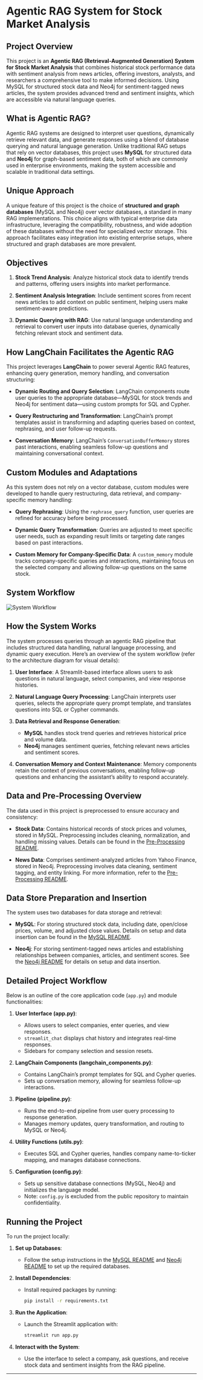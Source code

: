 # Agentic RAG System for Stock Market Analysis

## Project Overview

This project is an **Agentic RAG (Retrieval-Augmented Generation) System for Stock Market Analysis** that combines historical stock performance data with sentiment analysis from news articles, offering investors, analysts, and researchers a comprehensive tool to make informed decisions. Using MySQL for structured stock data and Neo4j for sentiment-tagged news articles, the system provides advanced trend and sentiment insights, which are accessible via natural language queries.

## What is Agentic RAG?

Agentic RAG systems are designed to interpret user questions, dynamically retrieve relevant data, and generate responses using a blend of database querying and natural language generation. Unlike traditional RAG setups that rely on vector databases, this project uses **MySQL** for structured data and **Neo4j** for graph-based sentiment data, both of which are commonly used in enterprise environments, making the system accessible and scalable in traditional data settings.

## Unique Approach

A unique feature of this project is the choice of **structured and graph databases** (MySQL and Neo4j) over vector databases, a standard in many RAG implementations. This choice aligns with typical enterprise data infrastructure, leveraging the compatibility, robustness, and wide adoption of these databases without the need for specialized vector storage. This approach facilitates easy integration into existing enterprise setups, where structured and graph databases are more prevalent.

## Objectives

1. **Stock Trend Analysis**: Analyze historical stock data to identify trends and patterns, offering users insights into market performance.
   
2. **Sentiment Analysis Integration**: Include sentiment scores from recent news articles to add context on public sentiment, helping users make sentiment-aware predictions.

3. **Dynamic Querying with RAG**: Use natural language understanding and retrieval to convert user inputs into database queries, dynamically fetching relevant stock and sentiment data.

## How LangChain Facilitates the Agentic RAG

This project leverages **LangChain** to power several Agentic RAG features, enhancing query generation, memory handling, and conversation structuring:

- **Dynamic Routing and Query Selection**: LangChain components route user queries to the appropriate database—MySQL for stock trends and Neo4j for sentiment data—using custom prompts for SQL and Cypher.
  
- **Query Restructuring and Transformation**: LangChain’s prompt templates assist in transforming and adapting queries based on context, rephrasing, and user follow-up requests.
  
- **Conversation Memory**: LangChain’s `ConversationBufferMemory` stores past interactions, enabling seamless follow-up questions and maintaining conversational context.

## Custom Modules and Adaptations

As this system does not rely on a vector database, custom modules were developed to handle query restructuring, data retrieval, and company-specific memory handling:

- **Query Rephrasing**: Using the `rephrase_query` function, user queries are refined for accuracy before being processed.
  
- **Dynamic Query Transformation**: Queries are adjusted to meet specific user needs, such as expanding result limits or targeting date ranges based on past interactions.

- **Custom Memory for Company-Specific Data**: A `custom_memory` module tracks company-specific queries and interactions, maintaining focus on the selected company and allowing follow-up questions on the same stock.

## System Workflow

![System Workflow](image/workflow_uml_flowchart.png)


## How the System Works

The system processes queries through an agentic RAG pipeline that includes structured data handling, natural language processing, and dynamic query execution. Here’s an overview of the system workflow (refer to the architecture diagram for visual details):

1. **User Interface**: A Streamlit-based interface allows users to ask questions in natural language, select companies, and view response histories.
   
2. **Natural Language Query Processing**: LangChain interprets user queries, selects the appropriate query prompt template, and translates questions into SQL or Cypher commands.

3. **Data Retrieval and Response Generation**:
   - **MySQL** handles stock trend queries and retrieves historical price and volume data.
   - **Neo4j** manages sentiment queries, fetching relevant news articles and sentiment scores.
   
4. **Conversation Memory and Context Maintenance**: Memory components retain the context of previous conversations, enabling follow-up questions and enhancing the assistant’s ability to respond accurately.

## Data and Pre-Processing Overview

The data used in this project is preprocessed to ensure accuracy and consistency:

- **Stock Data**: Contains historical records of stock prices and volumes, stored in MySQL. Preprocessing includes cleaning, normalization, and handling missing values. Details can be found in the [Pre-Processing README](https://github.com/bhanup6663/stock_agent_RAG/tree/main/pre-process).

- **News Data**: Comprises sentiment-analyzed articles from Yahoo Finance, stored in Neo4j. Preprocessing involves data cleaning, sentiment tagging, and entity linking. For more information, refer to the [Pre-Processing README](https://github.com/bhanup6663/stock_agent_RAG/tree/main/pre-process).

## Data Store Preparation and Insertion

The system uses two databases for data storage and retrieval:

- **MySQL**: For storing structured stock data, including date, open/close prices, volume, and adjusted close values. Details on setup and data insertion can be found in the [MySQL README](https://github.com/bhanup6663/stock_agent_RAG/tree/main/mysql).

- **Neo4j**: For storing sentiment-tagged news articles and establishing relationships between companies, articles, and sentiment scores. See the [Neo4j README](https://github.com/bhanup6663/stock_agent_RAG/tree/main/neo4j) for details on setup and data insertion.

## Detailed Project Workflow

Below is an outline of the core application code (`app.py`) and module functionalities:

1. **User Interface (app.py)**:
   - Allows users to select companies, enter queries, and view responses.
   - `streamlit_chat` displays chat history and integrates real-time responses.
   - Sidebars for company selection and session resets.

2. **LangChain Components (langchain_components.py)**:
   - Contains LangChain’s prompt templates for SQL and Cypher queries.
   - Sets up conversation memory, allowing for seamless follow-up interactions.

3. **Pipeline (pipeline.py)**:
   - Runs the end-to-end pipeline from user query processing to response generation.
   - Manages memory updates, query transformation, and routing to MySQL or Neo4j.

4. **Utility Functions (utils.py)**:
   - Executes SQL and Cypher queries, handles company name-to-ticker mapping, and manages database connections.

5. **Configuration (config.py)**:
   - Sets up sensitive database connections (MySQL, Neo4j) and initializes the language model.
   - Note: `config.py` is excluded from the public repository to maintain confidentiality.

## Running the Project

To run the project locally:

1. **Set up Databases**:
   - Follow the setup instructions in the [MySQL README](https://github.com/bhanup6663/stock_agent_RAG/tree/main/mysql) and [Neo4j README](https://github.com/bhanup6663/stock_agent_RAG/tree/main/neo4j) to set up the required databases.

2. **Install Dependencies**:
   - Install required packages by running:
     ```bash
     pip install -r requirements.txt
     ```

3. **Run the Application**:
   - Launch the Streamlit application with:
     ```bash
     streamlit run app.py
     ```

4. **Interact with the System**:
   - Use the interface to select a company, ask questions, and receive stock data and sentiment insights from the RAG pipeline.

<!-- ## Demo Video

[Watch the Demo Video](path/to/demo_video.mp4) -->



---

